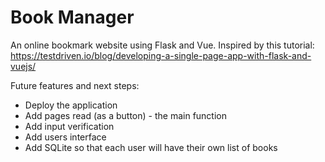 # Book Manager
An online bookmark website using Flask and Vue. Inspired by this tutorial: https://testdriven.io/blog/developing-a-single-page-app-with-flask-and-vuejs/

Future features and next steps:
- Deploy the application
- Add pages read (as a button) - the main function 
- Add input verification
- Add users interface 
- Add SQLite so that each user will have their own list of books
